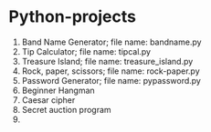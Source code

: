 # Python-projects
1. Band Name Generator; file name: bandname.py
2. Tip Calculator; file name: tipcal.py
3. Treasure Island; file name: treasure_island.py
4. Rock, paper, scissors; file name: rock-paper.py
5. Password Generator; file name: pypassword.py
6. Beginner Hangman
7. Caesar cipher
8. Secret auction program
9. 

